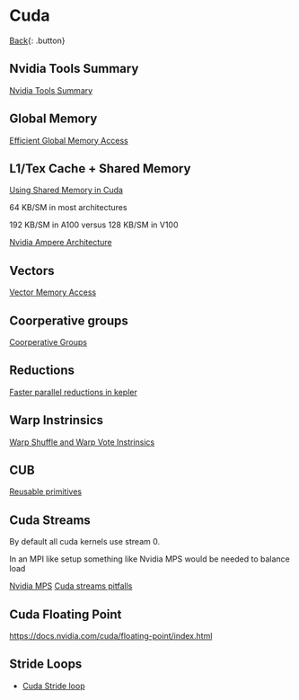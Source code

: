 # Cuda

[Back](../../index.md#hpc){: .button}

## Nvidia Tools Summary

[Nvidia Tools Summary](https://developer.nvidia.com/blog/transitioning-nsight-systems-nvidia-visual-profiler-nvprof/)

## Global Memory

[Efficient Global Memory Access](https://developer.nvidia.com/blog/how-access-global-memory-efficiently-cuda-c-kernels/)

## L1/Tex Cache + Shared Memory

[Using Shared Memory in Cuda](https://developer.nvidia.com/blog/using-shared-memory-cuda-cc/)

64 KB/SM in most architectures

192 KB/SM in A100 versus 128 KB/SM in V100

[Nvidia Ampere Architecture](https://images.nvidia.com/aem-dam/en-zz/Solutions/data-center/nvidia-ampere-architecture-whitepaper.pdf)

## Vectors

[Vector Memory Access](https://developer.nvidia.com/blog/cuda-pro-tip-increase-performance-with-vectorized-memory-access/)

## Coorperative groups

[Coorperative Groups](https://developer.nvidia.com/blog/cooperative-groups/)

## Reductions

[Faster parallel reductions in kepler](https://developer.nvidia.com/blog/faster-parallel-reductions-kepler/)

## Warp Instrinsics

[Warp Shuffle and Warp Vote Instrinsics](https://tschmidt23.github.io/cse599i/CSE%20599%20I%20Accelerated%20Computing%20-%20Programming%20GPUs%20Lecture%2018.pdf)

## CUB

[Reusable primitives](https://nvlabs.github.io/cub/)

## Cuda Streams

By default all cuda kernels use stream 0.

In an MPI like setup something like Nvidia MPS would be needed to balance load

[Nvidia MPS](https://docs.nvidia.com/deploy/mps/index.html)
[Cuda streams pitfalls](https://on-demand.gputechconf.com/gtc/2014/presentations/S4158-cuda-streams-best-practices-common-pitfalls.pdf)

## Cuda Floating Point

https://docs.nvidia.com/cuda/floating-point/index.html

## Stride Loops

- [Cuda Stride loop](https://developer.nvidia.com/blog/cuda-pro-tip-write-flexible-kernels-grid-stride-loops/)

